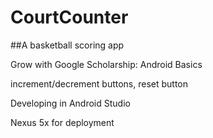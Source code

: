 # CourtCounter
##A basketball scoring app

Grow with Google Scholarship: Android Basics

increment/decrement buttons, reset button

Developing in Android Studio

Nexus 5x for deployment
